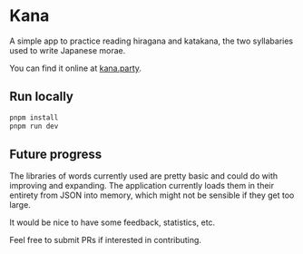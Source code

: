 # Kana

A simple app to practice reading hiragana and katakana, the two syllabaries used to write Japanese morae.

You can find it online at [kana.party](https://kana.party).

## Run locally

```sh
pnpm install
pnpm run dev
```

## Future progress

The libraries of words currently used are pretty basic and could do with improving and expanding. The application currently loads them in their entirety from JSON into memory, which might not be sensible if they get too large.

It would be nice to have some feedback, statistics, etc.

Feel free to submit PRs if interested in contributing.
